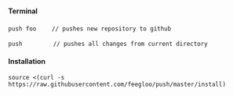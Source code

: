 #### Terminal

`push foo`&nbsp;&nbsp;&nbsp;&nbsp;&nbsp;&nbsp;&nbsp;&nbsp;`// pushes new repository to github`

`push`&nbsp;&nbsp;&nbsp;&nbsp;&nbsp;&nbsp;&nbsp;&nbsp;&nbsp;&nbsp;&nbsp;&nbsp;&nbsp;&nbsp;&nbsp;&nbsp;`// pushes all changes from current directory`

#### Installation

`source <(curl -s https://raw.githubusercontent.com/feegloo/push/master/install)`
